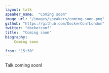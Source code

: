 ```yaml
---
layout: talk
speaker_name:  "Coming soon"
image_url: "/images/speakers/coming-soon.png"
github: "https://github.com/DockerConfLondon"
twitter: "dockerconf"
title:  "Coming soon"
biography:
    Coming soon
  
from: "15:30"
---
```


Talk coming soon!
